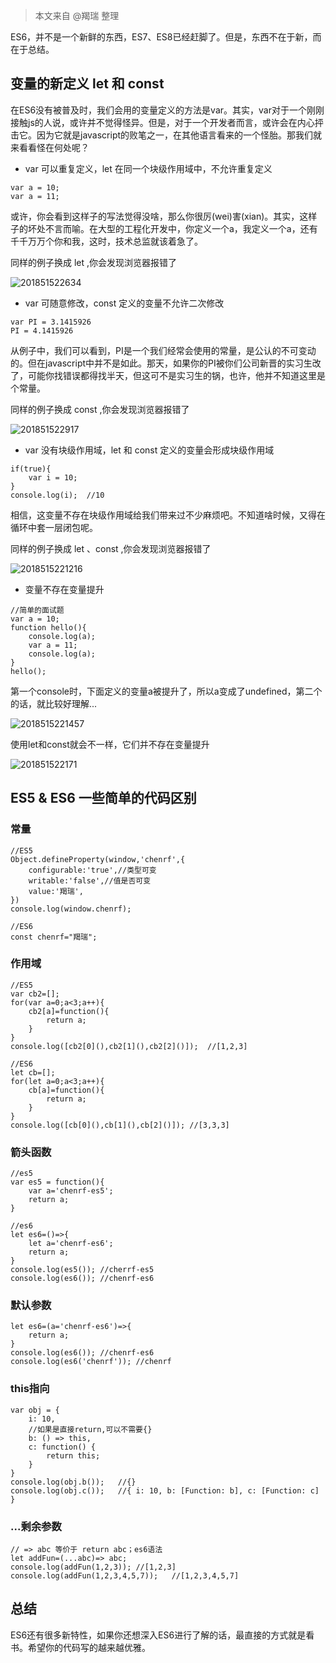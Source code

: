 > 本文来自 @羯瑞 整理

ES6，并不是一个新鲜的东西，ES7、ES8已经赶脚了。但是，东西不在于新，而在于总结。

## 变量的新定义 let 和 const

在ES6没有被普及时，我们会用的变量定义的方法是var。其实，var对于一个刚刚接触js的人说，或许并不觉得怪异。但是，对于一个开发者而言，或许会在内心抨击它。因为它就是javascript的败笔之一，在其他语言看来的一个怪胎。那我们就来看看怪在何处呢？

- var 可以重复定义，let 在同一个块级作用域中，不允许重复定义

```
var a = 10;
var a = 11;
```

或许，你会看到这样子的写法觉得没啥，那么你很厉(wei)害(xian)。其实，这样子的坏处不言而喻。在大型的工程化开发中，你定义一个a，我定义一个a，还有千千万万个你和我，这时，技术总监就该着急了。

同样的例子换成 let ,你会发现浏览器报错了

![201851522634](http://cdn.chenrf.com/201851522634.png)

- var 可随意修改，const 定义的变量不允许二次修改

```
var PI = 3.1415926
PI = 4.1415926
```
从例子中，我们可以看到，PI是一个我们经常会使用的常量，是公认的不可变动的。但在javascript中并不是如此。那天，如果你的PI被你们公司新晋的实习生改了，可能你找错误都得找半天，但这可不是实习生的锅，也许，他并不知道这里是个常量。

同样的例子换成 const ,你会发现浏览器报错了

![201851522917](http://cdn.chenrf.com/201851522917.png)

- var 没有块级作用域，let 和 const 定义的变量会形成块级作用域

```
if(true){
    var i = 10;
}
console.log(i);  //10
```

相信，这变量不存在块级作用域给我们带来过不少麻烦吧。不知道啥时候，又得在循环中套一层闭包呢。

同样的例子换成 let 、const ,你会发现浏览器报错了

![2018515221216](http://cdn.chenrf.com/2018515221216.png)

- 变量不存在变量提升

```
//简单的面试题
var a = 10;
function hello(){
    console.log(a);
  	var a = 11;
  	console.log(a);
}
hello();
```

第一个console时，下面定义的变量a被提升了，所以a变成了undefined，第二个的话，就比较好理解...

![2018515221457](http://cdn.chenrf.com/2018515221457.png)

使用let和const就会不一样，它们并不存在变量提升

![201851522171](http://cdn.chenrf.com/201851522171.png)


## ES5 & ES6 一些简单的代码区别

### 常量
```
//ES5
Object.defineProperty(window,'chenrf',{
    configurable:'true',//类型可变
    writable:'false',//值是否可变
    value:'羯瑞',
})
console.log(window.chenrf);

//ES6
const chenrf="羯瑞";
```

### 作用域
```
//ES5
var cb2=[];
for(var a=0;a<3;a++){
	cb2[a]=function(){
		return a;
	}
}
console.log([cb2[0](),cb2[1](),cb2[2]()]);  //[1,2,3]

//ES6
let cb=[];
for(let a=0;a<3;a++){
	cb[a]=function(){
		return a;
	}
}
console.log([cb[0](),cb[1](),cb[2]()]); //[3,3,3]
```

### 箭头函数
```
//es5
var es5 = function(){
	var a='chenrf-es5';
	return a;
}

//es6
let es6=()=>{
	let a='chenrf-es6';
	return a;
}
console.log(es5());	//cherrf-es5
console.log(es6()); //chenrf-es6
```

### 默认参数
```
let es6=(a='chenrf-es6')=>{
	return a;
}
console.log(es6());	//chenrf-es6
console.log(es6('chenrf'));	//chenrf
```

### this指向
```
var obj = {
    i: 10,
    //如果是直接return,可以不需要{}
    b: () => this,
    c: function() {
        return this;
    }
}
console.log(obj.b());	//{}
console.log(obj.c());	//{ i: 10, b: [Function: b], c: [Function: c] }
```

### ...剩余参数
```
// => abc 等价于 return abc；es6语法
let addFun=(...abc)=> abc;
console.log(addFun(1,2,3));	//[1,2,3]
console.log(addFun(1,2,3,4,5,7));	//[1,2,3,4,5,7]
```


## 总结

ES6还有很多新特性，如果你还想深入ES6进行了解的话，最直接的方式就是看书。希望你的代码写的越来越优雅。

